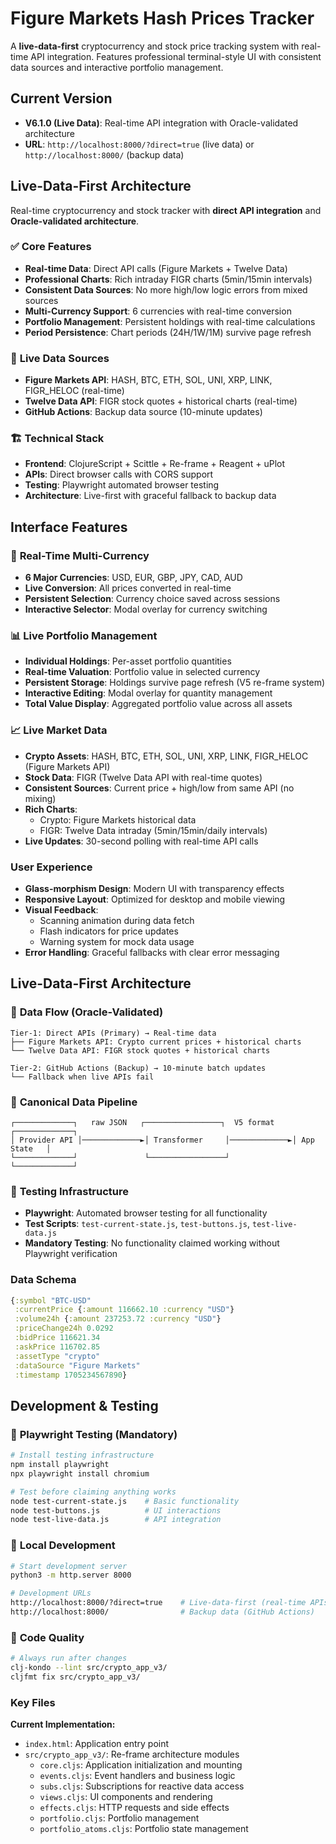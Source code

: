 # Figure Markets Hash Prices Tracker

A **live-data-first** cryptocurrency and stock price tracking system with real-time API integration. Features professional terminal-style UI with consistent data sources and interactive portfolio management.

## Current Version

- **V6.1.0 (Live Data)**: Real-time API integration with Oracle-validated architecture
- **URL**: `http://localhost:8000/?direct=true` (live data) or `http://localhost:8000/` (backup data)

## Live-Data-First Architecture

Real-time cryptocurrency and stock tracker with **direct API integration** and **Oracle-validated architecture**.

### ✅ **Core Features**
- **Real-time Data**: Direct API calls (Figure Markets + Twelve Data) 
- **Professional Charts**: Rich intraday FIGR charts (5min/15min intervals)
- **Consistent Data Sources**: No more high/low logic errors from mixed sources
- **Multi-Currency Support**: 6 currencies with real-time conversion
- **Portfolio Management**: Persistent holdings with real-time calculations
- **Period Persistence**: Chart periods (24H/1W/1M) survive page refresh

### 🚀 **Live Data Sources**
- **Figure Markets API**: HASH, BTC, ETH, SOL, UNI, XRP, LINK, FIGR_HELOC (real-time)
- **Twelve Data API**: FIGR stock quotes + historical charts (real-time)
- **GitHub Actions**: Backup data source (10-minute updates)

### 🏗️ **Technical Stack**
- **Frontend**: ClojureScript + Scittle + Re-frame + Reagent + uPlot
- **APIs**: Direct browser calls with CORS support
- **Testing**: Playwright automated browser testing
- **Architecture**: Live-first with graceful fallback to backup data

## Interface Features

### 💱 **Real-Time Multi-Currency**
- **6 Major Currencies**: USD, EUR, GBP, JPY, CAD, AUD
- **Live Conversion**: All prices converted in real-time
- **Persistent Selection**: Currency choice saved across sessions
- **Interactive Selector**: Modal overlay for currency switching

### 📊 **Live Portfolio Management** 
- **Individual Holdings**: Per-asset portfolio quantities
- **Real-time Valuation**: Portfolio value in selected currency
- **Persistent Storage**: Holdings survive page refresh (V5 re-frame system)
- **Interactive Editing**: Modal overlay for quantity management
- **Total Value Display**: Aggregated portfolio value across all assets

### 📈 **Live Market Data**
- **Crypto Assets**: HASH, BTC, ETH, SOL, UNI, XRP, LINK, FIGR_HELOC (Figure Markets API)
- **Stock Data**: FIGR (Twelve Data API with real-time quotes)
- **Consistent Sources**: Current price + high/low from same API (no mixing)
- **Rich Charts**: 
  - Crypto: Figure Markets historical data
  - FIGR: Twelve Data intraday (5min/15min/daily intervals)
- **Live Updates**: 30-second polling with real-time API calls

### User Experience
- **Glass-morphism Design**: Modern UI with transparency effects
- **Responsive Layout**: Optimized for desktop and mobile viewing
- **Visual Feedback**:
  - Scanning animation during data fetch
  - Flash indicators for price updates
  - Warning system for mock data usage
- **Error Handling**: Graceful fallbacks with clear error messaging

## Live-Data-First Architecture

### 🎯 **Data Flow (Oracle-Validated)**
```
Tier-1: Direct APIs (Primary) → Real-time data
├── Figure Markets API: Crypto current prices + historical charts
└── Twelve Data API: FIGR stock quotes + historical charts

Tier-2: GitHub Actions (Backup) → 10-minute batch updates
└── Fallback when live APIs fail
```

### 🔄 **Canonical Data Pipeline**
```
┌─────────────┐   raw JSON   ┌─────────────────┐  V5 format   ┌─────────────┐
│ Provider API │─────────────►│ Transformer     │─────────────►│ App State   │
└─────────────┘               └─────────────────┘              └─────────────┘
```

### 🧪 **Testing Infrastructure**
- **Playwright**: Automated browser testing for all functionality
- **Test Scripts**: `test-current-state.js`, `test-buttons.js`, `test-live-data.js`
- **Mandatory Testing**: No functionality claimed working without Playwright verification

### Data Schema
```clojure
{:symbol "BTC-USD"
 :currentPrice {:amount 116662.10 :currency "USD"}
 :volume24h {:amount 237253.72 :currency "USD"}
 :priceChange24h 0.0292
 :bidPrice 116621.34
 :askPrice 116702.85
 :assetType "crypto"
 :dataSource "Figure Markets"
 :timestamp 1705234567890}
```

## Development & Testing

### 🧪 **Playwright Testing (Mandatory)**
```bash
# Install testing infrastructure
npm install playwright
npx playwright install chromium

# Test before claiming anything works
node test-current-state.js    # Basic functionality
node test-buttons.js          # UI interactions
node test-live-data.js        # API integration
```

### 🚀 **Local Development**
```bash
# Start development server
python3 -m http.server 8000

# Development URLs
http://localhost:8000/?direct=true    # Live-data-first (real-time APIs)
http://localhost:8000/                # Backup data (GitHub Actions)
```

### 🔧 **Code Quality**
```bash
# Always run after changes
clj-kondo --lint src/crypto_app_v3/
cljfmt fix src/crypto_app_v3/
```

### Key Files

**Current Implementation:**
- `index.html`: Application entry point
- `src/crypto_app_v3/`: Re-frame architecture modules
  - `core.cljs`: Application initialization and mounting
  - `events.cljs`: Event handlers and business logic
  - `subs.cljs`: Subscriptions for reactive data access
  - `views.cljs`: UI components and rendering
  - `effects.cljs`: HTTP requests and side effects
  - `portfolio.cljs`: Portfolio management
  - `portfolio_atoms.cljs`: Portfolio state management